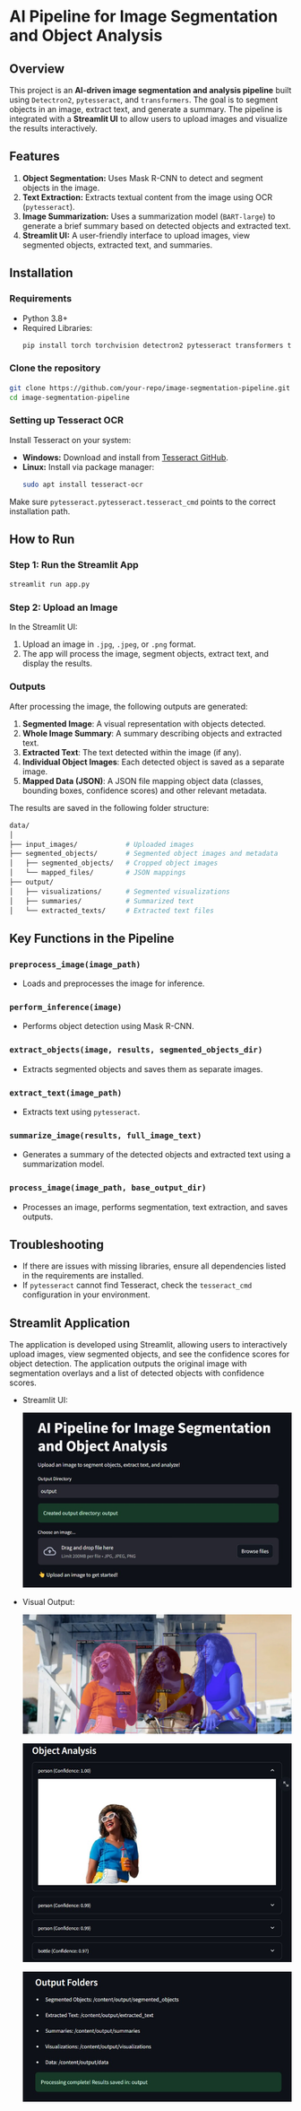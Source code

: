 # AI Pipeline for Image Segmentation and Object Analysis

## Overview
This project is an **AI-driven image segmentation and analysis pipeline** built using `Detectron2`, `pytesseract`, and `transformers`. The goal is to segment objects in an image, extract text, and generate a summary. The pipeline is integrated with a **Streamlit UI** to allow users to upload images and visualize the results interactively.

## Features
1. **Object Segmentation:** Uses Mask R-CNN to detect and segment objects in the image.
2. **Text Extraction:** Extracts textual content from the image using OCR (`pytesseract`).
3. **Image Summarization:** Uses a summarization model (`BART-large`) to generate a brief summary based on detected objects and extracted text.
4. **Streamlit UI:** A user-friendly interface to upload images, view segmented objects, extracted text, and summaries.

## Installation

### Requirements
- Python 3.8+
- Required Libraries:
  ```bash
  pip install torch torchvision detectron2 pytesseract transformers tqdm opencv-python-headless Pillow streamlit
  ```

### Clone the repository
```bash
git clone https://github.com/your-repo/image-segmentation-pipeline.git
cd image-segmentation-pipeline
```

### Setting up Tesseract OCR
Install Tesseract on your system:
- **Windows:** Download and install from [Tesseract GitHub](https://github.com/tesseract-ocr/tesseract).
- **Linux:** Install via package manager:
  ```bash
  sudo apt install tesseract-ocr
  ```

Make sure `pytesseract.pytesseract.tesseract_cmd` points to the correct installation path.

## How to Run

### Step 1: Run the Streamlit App
```bash
streamlit run app.py
```

### Step 2: Upload an Image
In the Streamlit UI:
1. Upload an image in `.jpg`, `.jpeg`, or `.png` format.
2. The app will process the image, segment objects, extract text, and display the results.

### Outputs
After processing the image, the following outputs are generated:
1. **Segmented Image**: A visual representation with objects detected.
2. **Whole Image Summary**: A summary describing objects and extracted text.
3. **Extracted Text**: The text detected within the image (if any).
4. **Individual Object Images**: Each detected object is saved as a separate image.
5. **Mapped Data (JSON)**: A JSON file mapping object data (classes, bounding boxes, confidence scores) and other relevant metadata.

The results are saved in the following folder structure:
```bash
data/
│
├── input_images/            # Uploaded images
├── segmented_objects/       # Segmented object images and metadata
│   ├── segmented_objects/   # Cropped object images
│   └── mapped_files/        # JSON mappings
├── output/
│   ├── visualizations/      # Segmented visualizations
│   ├── summaries/           # Summarized text
│   └── extracted_texts/     # Extracted text files
```

## Key Functions in the Pipeline

### `preprocess_image(image_path)`
- Loads and preprocesses the image for inference.

### `perform_inference(image)`
- Performs object detection using Mask R-CNN.

### `extract_objects(image, results, segmented_objects_dir)`
- Extracts segmented objects and saves them as separate images.

### `extract_text(image_path)`
- Extracts text using `pytesseract`.

### `summarize_image(results, full_image_text)`
- Generates a summary of the detected objects and extracted text using a summarization model.

### `process_image(image_path, base_output_dir)`
- Processes an image, performs segmentation, text extraction, and saves outputs.

## Troubleshooting
- If there are issues with missing libraries, ensure all dependencies listed in the requirements are installed.
- If `pytesseract` cannot find Tesseract, check the `tesseract_cmd` configuration in your environment.


## Streamlit Application
The application is developed using Streamlit, allowing users to interactively upload images, view segmented objects, and see the confidence scores for object detection. The application outputs the original image with segmentation overlays and a list of detected objects with confidence scores.

- Streamlit UI:

  ![image](streamlit_ui/ui_interface.jpg)

  
- Visual Output:
  
  ![image](data/output/visualizations/e80bb4f7-6f3e-4bc3-8f17-4cd2268c1ba3_visualized.jpg)

  ![image](streamlit_ui/Object_Analysis.jpg)

  ![image](streamlit_ui/output_folder.jpg)
